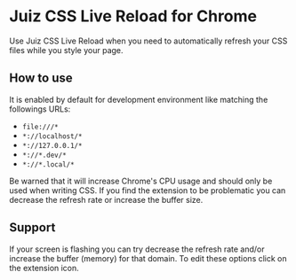 # Juiz CSS Live Reload for Chrome
Use Juiz CSS Live Reload when you need to automatically refresh your CSS files while you style your page.

## How to use
It is enabled by default for development environment like matching the followings URLs:

* `file:///*`
* `*://localhost/*`
* `*://127.0.0.1/*`
* `*://*.dev/*`
* `*://*.local/*`

Be warned that it will increase Chrome's CPU usage and should only be used when writing CSS. 
If you find the extension to be problematic you can decrease the refresh rate or increase the buffer size.

## Support
If your screen is flashing you can try decrease the refresh rate and/or increase the buffer (memory) for that domain.
To edit these options click on the extension icon.


